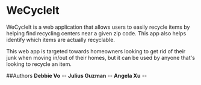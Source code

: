 # WeCycleIt

WeCycleIt is a web application that allows users to easily recycle items by helping
find recycling centers near a given zip code.
This app also helps identify which items are actually recyclable.

This web app is targeted towards homeowners looking to get rid of their junk when moving in/out 
of their homes, but it can be used by anyone that's looking to recycle an item.

##Authors
**Debbie Vo** -- 
**Julius Guzman** --
**Angela Xu** --


